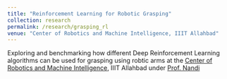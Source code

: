 ```yaml
---
title: "Reinforcement Learning for Robotic Grasping"
collection: research
permalink: /research/grasping_rl
venue: "Center of Robotics and Machine Intelligence, IIIT Allahbad"
---
```


Exploring and benchmarking how different Deep Reinforcement Learning algorithms can be used for grasping using robtic arms at the [Center of Robotics and Machine Intelligence](https://robita.iiita.ac.in/), IIIT Allahbad under [Prof. Nandi](https://sites.google.com/site/gcnandi/)

